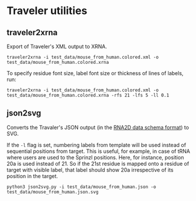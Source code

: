 # Traveler utilities

## traveler2xrna

Export of Traveler's XML output to XRNA.

```
traveler2xrna -i test_data/mouse_from_human.colored.xml -o test_data/mouse_from_human.colored.xrna
```

To specify residue font size, label font size or thickness of lines of labels, run:

```
traveler2xrna -i test_data/mouse_from_human.colored.xml -o test_data/mouse_from_human.colored.xrna -rfs 21 -lfs 5 -ll 0.1
```

## json2svg

Converts the Travaler's JSON output (in the [RNA2D data schema format](https://github.com/LDWLab/RNA2D-data-schema/))
to SVG.

If the `-l` flag is set, numbering labels from template will be used instead of sequential positions from target. This
is useful, for example, in case of tRNA where users are used to the Sprinzl positions. Here, for instance, position 20a is
used instead of 21. So if the 21st residue is mapped onto a residue of target with visible label, that label should show 20a 
irrespective of its position in the target.

``
python3 json2svg.py -i test_data/mouse_from_human.json -o test_data/mouse_from_human.json.svg
``
